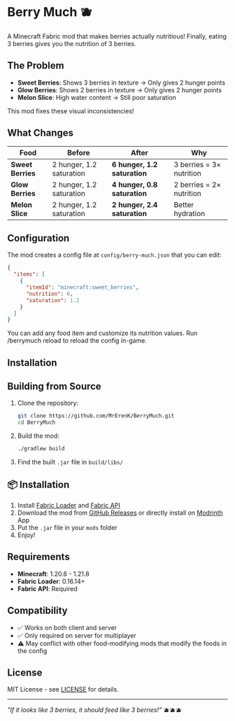 # Berry Much 🫐

A Minecraft Fabric mod that makes berries actually nutritious! Finally, eating 3 berries gives you the nutrition of 3 berries.

## The Problem

- **Sweet Berries**: Shows 3 berries in texture → Only gives 2 hunger points
- **Glow Berries**: Shows 2 berries in texture → Only gives 2 hunger points
- **Melon Slice**: High water content → Still poor saturation

This mod fixes these visual inconsistencies!

## What Changes

| Food | Before | After | Why |
|------|--------|-------|-----|
| **Sweet Berries** | 2 hunger, 1.2 saturation | **6 hunger, 1.2 saturation** | 3 berries = 3× nutrition |
| **Glow Berries** | 2 hunger, 1.2 saturation | **4 hunger, 0.8 saturation** | 2 berries = 2× nutrition |
| **Melon Slice** | 2 hunger, 1.2 saturation | **2 hunger, 2.4 saturation** | Better hydration |

## Configuration

The mod creates a config file at `config/berry-much.json` that you can edit:

```json
{
  "items": [
    {
      "itemId": "minecraft:sweet_berries",
      "nutrition": 6,
      "saturation": 1.2
    }
  ]
}
```

You can add any food item and customize its nutrition values. Run /berrymuch reload to reload the config in-game.

## Installation
## Building from Source

1. Clone the repository:
   ```bash
   git clone https://github.com/MrErenK/BerryMuch.git
   cd BerryMuch
   ```

2. Build the mod:
   ```bash
   ./gradlew build
   ```

3. Find the built `.jar` file in `build/libs/`

## 📦 Installation

1. Install [Fabric Loader](https://fabricmc.net/use/) and [Fabric API](https://modrinth.com/mod/fabric-api)
2. Download the mod from [GitHub Releases](https://github.com/MrErenK/BerryMuch/releases) or directly install on [Modrinth](https://modrinth.com/mod/berry-much) App
3. Put the `.jar` file in your `mods` folder
4. Enjoy!

## Requirements

- **Minecraft**: 1.20.6 - 1.21.8
- **Fabric Loader**: 0.16.14+
- **Fabric API**: Required

## Compatibility

- ✅ Works on both client and server
- ✅ Only required on server for multiplayer
- ⚠️ May conflict with other food-modifying mods that modify the foods in the config

## License

MIT License - see [LICENSE](LICENSE) for details.

---

*"If it looks like 3 berries, it should feed like 3 berries!"* 🫐🫐🫐
